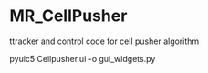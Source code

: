 # MR_CellPusher
ttracker and control code for cell pusher algorithm

pyuic5 Cellpusher.ui -o gui_widgets.py